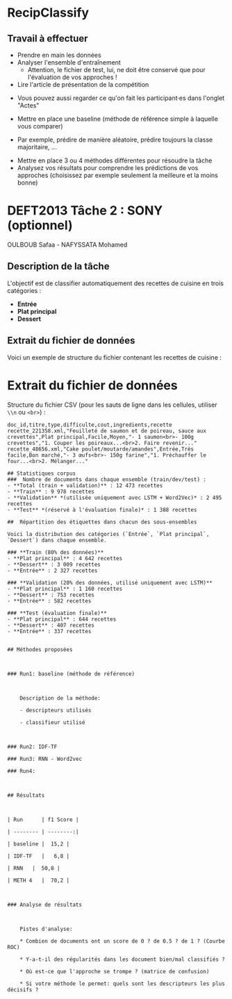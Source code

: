 # RecipClassify

## Travail à effectuer

- Prendre en main les données
- Analyser l'ensemble d'entraînement
  * Attention, le fichier de test, lui, ne doit être conservé que pour l'évaluation de vos approches !
- Lire l'article de présentation de la compétition
 * Vous pouvez aussi regarder ce qu'on fait les participant·es dans l'onglet "Actes"
- Mettre en place une baseline (méthode de référence simple à laquelle vous comparer)
 * Par exemple, prédire de manière aléatoire, prédire toujours la classe majoritaire, ...
- Mettre en place 3 ou 4 méthodes différentes pour résoudre la tâche
- Analysez vos résultats pour comprendre les prédictions de vos approches (choisissez par exemple seulement la meilleure et la moins bonne)

# DEFT2013 Tâche 2 : SONY (optionnel)

OULBOUB Safaa - NAFYSSATA Mohamed



## Description de la tâche
L'objectif est de classifier automatiquement des recettes de cuisine en trois catégories :
- **Entrée**  
- **Plat principal**  
- **Dessert**  
## Extrait du fichier de données

Voici un exemple de structure du fichier contenant les recettes de cuisine :
# Extrait du fichier de données

Structure du fichier CSV (pour les sauts de ligne dans les cellules, utiliser `\\n` ou `<br>`) :

````csv
doc_id,titre,type,difficulte,cout,ingredients,recette
recette_221358.xml,"Feuilleté de saumon et de poireau, sauce aux crevettes",Plat principal,Facile,Moyen,"- 1 saumon<br>- 100g crevettes","1. Couper les poireaux...<br>2. Faire revenir..."
recette_48656.xml,"Cake poulet/moutarde/amandes",Entrée,Très facile,Bon marché,"- 3 œufs<br>- 150g farine","1. Préchauffer le four...<br>2. Mélanger..."

## Statistiques corpus
###  Nombre de documents dans chaque ensemble (train/dev/test) :
- **Total (train + validation)** : 12 473 recettes
- **Train** : 9 978 recettes
- **Validation** *(utilisée uniquement avec LSTM + Word2Vec)* : 2 495 recettes
- **Test** *(réservé à l'évaluation finale)* : 1 388 recettes

##  Répartition des étiquettes dans chacun des sous-ensembles

Voici la distribution des catégories (`Entrée`, `Plat principal`, `Dessert`) dans chaque ensemble.

### **Train (80% des données)**
- **Plat principal** : 4 642 recettes
- **Dessert** : 3 009 recettes
- **Entrée** : 2 327 recettes

### **Validation (20% des données, utilisé uniquement avec LSTM)**
- **Plat principal** : 1 160 recettes
- **Dessert** : 753 recettes
- **Entrée** : 582 recettes

### **Test (évaluation finale)**
- **Plat principal** : 644 recettes
- **Dessert** : 407 recettes
- **Entrée** : 337 recettes


## Méthodes proposées



### Run1: baseline (méthode de référence)



	Description de la méthode:

	- descripteurs utilisés

	- classifieur utilisé



### Run2: IDF-TF 

### Run3: RNN - Word2vec

### Run4: 



## Résultats



| Run      | f1 Score |

| -------- | --------:|

| baseline |  15,2 |

| IDF-TF   |   6,8 |

| RNN   |  50,8 |

| METH 4   |  70,2 |



### Analyse de résultats

	

	Pistes d'analyse:

	* Combien de documents ont un score de 0 ? de 0.5 ? de 1 ? (Courbe ROC)

	* Y-a-t-il des régularités dans les document bien/mal classifiés ?

	* Où est-ce que l'approche se trompe ? (matrice de confusion)

	* Si votre méthode le permet: quels sont les descripteurs les plus décisifs ?
